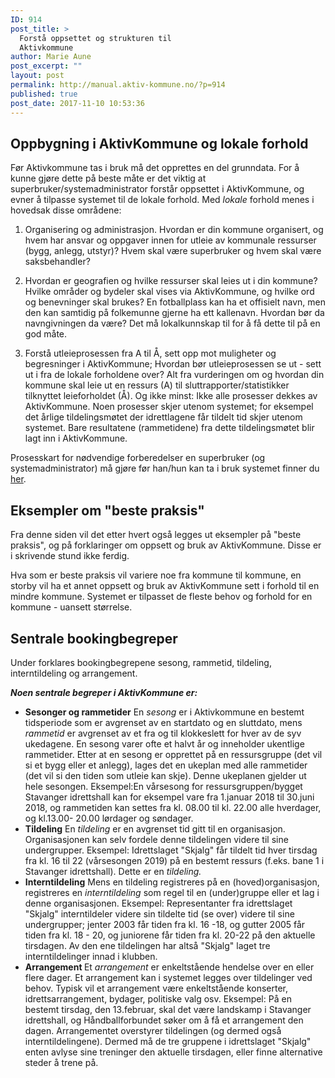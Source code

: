 ```yaml
---
ID: 914
post_title: >
  Forstå oppsettet og strukturen til
  Aktivkommune
author: Marie Aune
post_excerpt: ""
layout: post
permalink: http://manual.aktiv-kommune.no/?p=914
published: true
post_date: 2017-11-10 10:53:36
---
```


## <strong>Oppbygning i AktivKommune og lokale forhold</strong>	 	
Før Aktivkommune tas i bruk må det opprettes en del grunndata. For å kunne gjøre dette på beste måte er det viktig at superbruker/systemadministrator forstår oppsettet i AktivKommune, og evner å tilpasse systemet til de lokale forhold. Med <em>lokale</em>  forhold menes i hovedsak disse områdene:

1) Organisering og administrasjon. Hvordan er din kommune organisert, og hvem har ansvar og oppgaver innen for utleie av kommunale ressurser (bygg, anlegg, utstyr)? Hvem skal være superbruker og hvem skal være saksbehandler?

2) Hvordan er geografien og hvilke ressurser skal leies ut i din kommune? Hvilke områder og bydeler skal vises via AktivKommune, og hvilke ord og benevninger skal brukes? En fotballplass kan ha et offisielt navn, men den kan samtidig på folkemunne gjerne ha ett kallenavn. Hvordan bør da navngivningen da være? Det må lokalkunnskap til for å få dette til på en god måte.

3) Forstå utleieprosessen fra A til Å, sett opp mot muligheter og begresninger i AktivKommune; Hvordan bør utleieprosessen se ut - sett ut i fra de lokale forholdene over? Alt fra vurderingen om og hvordan din kommune skal leie ut en ressurs (A) til sluttrapporter/statistikker tilknyttet leieforholdet (Å). Og ikke minst: Ikke alle prosesser dekkes av AktivKommune. Noen prosesser skjer utenom systemet; for eksempel det årlige tildelingsmøtet der idrettlagene får tildelt tid skjer utenom systemet. Bare resultatene (rammetidene) fra dette tildelingsmøtet blir lagt inn i AktivKommune.


Prosesskart for nødvendige forberedelser en superbruker (og systemadministrator) må gjøre før han/hun kan ta i bruk systemet finner du <a href="http://manual.aktiv-kommune.no/wp-content/uploads/2018/01/Aktivkommune-prosesskart-for-nødvendige-forberedelser-for-systemadministrator-før-oppstart-PDF-3.pdf">her</a>. 

## Eksempler om "beste praksis"
Fra denne siden vil det etter hvert også legges ut eksempler på "beste praksis", og på forklaringer om oppsett og bruk av AktivKommune. Disse er i skrivende stund ikke ferdig. 

Hva som er beste praksis vil variere noe fra kommune til kommune, en storby vil ha et annet oppsett og bruk av AktivKommune sett i forhold til en mindre kommune. Systemet er tilpasset de fleste behov og forhold for en kommune - uansett størrelse.

## Sentrale bookingbegreper
Under forklares bookingbegrepene sesong, rammetid, tildeling, interntildeling og arrangement.	 	

<strong><em>Noen sentrale begreper i AktivKommune er: </em></strong>
<ul>
<li><strong>Sesonger og rammetider</strong>
En <em>sesong </em> er i Aktivkommune en bestemt tidsperiode som er avgrenset av en startdato og en sluttdato, mens <em>rammetid </em> er avgrenset av et fra og til klokkeslett for hver av de syv ukedagene. En sesong varer ofte et halvt år og inneholder ukentlige rammetider. Etter at en sesong er opprettet på en ressursgruppe (det vil si et bygg eller et anlegg), lages det en ukeplan med alle rammetider (det vil si den tiden som utleie kan skje). Denne ukeplanen gjelder ut hele sesongen. 
Eksempel:En vårsesong for ressursgruppen/bygget Stavanger idrettshall kan for eksempel vare fra 1.januar 2018 til 30.juni 2018, og rammetiden  kan settes fra kl. 08.00 til kl. 22.00 alle hverdager, og kl.13.00- 20.00 lørdager og søndager.</li>


<li><strong>Tildeling</strong>
En <em>tildeling </em>er en avgrenset tid gitt til en organisasjon. Organisasjonen kan selv fordele denne tildelingen videre til sine undergrupper. 
Eksempel: Idrettslaget "Skjalg" får tildelt tid hver tirsdag fra kl. 16 til 22 (vårsesongen 2019) på en bestemt ressurs (f.eks. bane 1 i Stavanger idrettshall). Dette er en <em>tildeling.</em>
</li>


<li><strong>Interntildeling</strong>
Mens en tildeling registreres på en (hoved)organisasjon, registreres en <em>interntildeling </em> som regel til en (under)gruppe eller et lag i denne organisasjonen. 
Eksempel: Representanter fra idrettslaget "Skjalg" interntildeler videre sin tildelte tid (se over) videre til sine undergrupper; jenter 2003 får tiden fra kl. 16 -18, og gutter 2005 får tiden fra kl. 18 - 20, og juniorene får tiden fra kl. 20-22 på den aktuelle tirsdagen. Av den ene tildelingen har altså "Skjalg" laget tre interntildelinger innad i klubben.
</li>


<li><strong>Arrangement </strong>
Et <em>arrangement </em> er enkeltstående hendelse over en eller flere dager. Et arrangement kan i systemet legges over tildelinger ved behov. Typisk vil et arrangement være enkeltstående konserter, idrettsarrangement, bydager, politiske valg osv. 
Eksempel: På en bestemt tirsdag, den 13.februar, skal det være landskamp i Stavanger idrettshall, og Håndballforbundet søker om å få et arrangement den dagen. Arrangementet overstyrer tildelingen (og dermed også interntildelingene). Dermed må de tre gruppene i idrettslaget "Skjalg" enten avlyse sine treninger den aktuelle tirsdagen, eller finne alternative steder å trene på.</li>

</ul>
&nbsp;